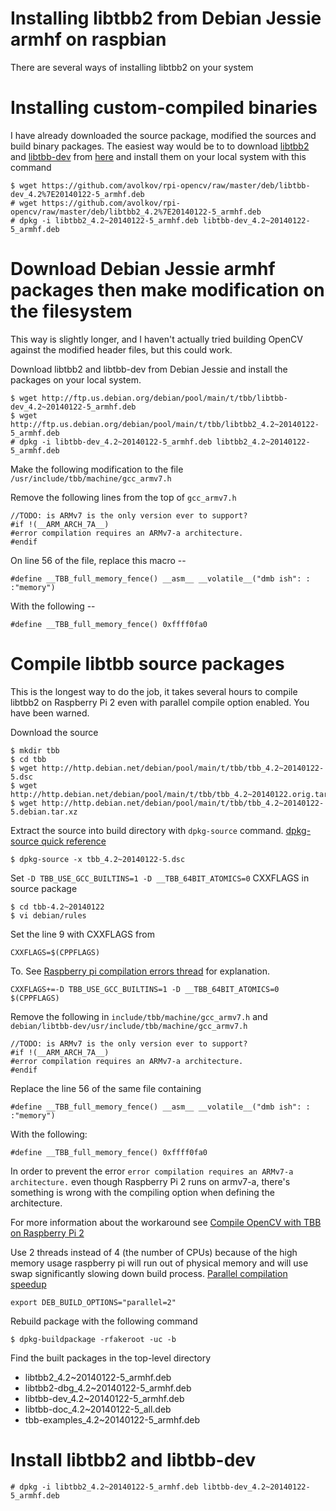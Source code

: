 Installing libtbb2 from Debian Jessie armhf on raspbian
======

There are several ways of installing libtbb2 on your system

# Installing custom-compiled binaries

I have already downloaded the source package, modified the sources and build binary packages.
The easiest way would be to to download [libtbb2](https://github.com/avolkov/rpi-opencv/raw/master/deb/libtbb-dev_4.2%7E20140122-5_armhf.deb) and [libtbb-dev](https://github.com/avolkov/rpi-opencv/raw/master/deb/libtbb2_4.2%7E20140122-5_armhf.deb) from [here](https://github.com/avolkov/rpi-opencv/tree/master/deb) and install them on your local system with this command

    $ wget https://github.com/avolkov/rpi-opencv/raw/master/deb/libtbb-dev_4.2%7E20140122-5_armhf.deb
    # wget https://github.com/avolkov/rpi-opencv/raw/master/deb/libtbb2_4.2%7E20140122-5_armhf.deb
    # dpkg -i libtbb2_4.2~20140122-5_armhf.deb libtbb-dev_4.2~20140122-5_armhf.deb


# Download Debian Jessie armhf packages then make modification on the filesystem

This way is slightly longer, and I haven't actually tried building OpenCV against the modified header files, but this could work.


Download libtbb2 and libtbb-dev from Debian Jessie and install the packages on your local system.


    $ wget http://ftp.us.debian.org/debian/pool/main/t/tbb/libtbb-dev_4.2~20140122-5_armhf.deb
    $ wget http://ftp.us.debian.org/debian/pool/main/t/tbb/libtbb2_4.2~20140122-5_armhf.deb
    # dpkg -i libtbb-dev_4.2~20140122-5_armhf.deb libtbb2_4.2~20140122-5_armhf.deb


Make the following modification to the file `/usr/include/tbb/machine/gcc_armv7.h`

Remove the following lines from the top of `gcc_armv7.h`

    //TODO: is ARMv7 is the only version ever to support?
    #if !(__ARM_ARCH_7A__)
    #error compilation requires an ARMv7-a architecture.
    #endif


On line 56 of the file, replace this macro --

    #define __TBB_full_memory_fence() __asm__ __volatile__("dmb ish": : :"memory")

With the following --

    #define __TBB_full_memory_fence() 0xffff0fa0


# Compile libtbb source packages

This is the longest way to do the job, it takes several hours to compile libtbb2 on Raspberry Pi 2 even with parallel compile option enabled. You have been warned.

Download the source

    $ mkdir tbb
    $ cd tbb
    $ wget http://http.debian.net/debian/pool/main/t/tbb/tbb_4.2~20140122-5.dsc
    $ wget http://http.debian.net/debian/pool/main/t/tbb/tbb_4.2~20140122.orig.tar.gz
    $ wget http://http.debian.net/debian/pool/main/t/tbb/tbb_4.2~20140122-5.debian.tar.xz


Extract the source into build directory with `dpkg-source` command. [dpkg-source quick reference](http://ftp.debian.org/debian/doc/source-unpack.txt)

    $ dpkg-source -x tbb_4.2~20140122-5.dsc

Set `-D TBB_USE_GCC_BUILTINS=1 -D __TBB_64BIT_ATOMICS=0` CXXFLAGS in source package

    $ cd tbb-4.2~20140122
    $ vi debian/rules


Set the line 9 with CXXFLAGS from

    CXXFLAGS=$(CPPFLAGS)

To. See [Raspberry pi compilation errors thread](https://software.intel.com/en-us/forums/intel-threading-building-blocks/topic/500680) for explanation.

    CXXFLAGS+=-D TBB_USE_GCC_BUILTINS=1 -D __TBB_64BIT_ATOMICS=0 $(CPPFLAGS)


Remove the following in `include/tbb/machine/gcc_armv7.h` and `debian/libtbb-dev/usr/include/tbb/machine/gcc_armv7.h`


    //TODO: is ARMv7 is the only version ever to support?
    #if !(__ARM_ARCH_7A__)
    #error compilation requires an ARMv7-a architecture.
    #endif


Replace the line 56 of the same file containing

    #define __TBB_full_memory_fence() __asm__ __volatile__("dmb ish": : :"memory")

With the following:

    #define __TBB_full_memory_fence() 0xffff0fa0

In order to prevent the error `error compilation requires an ARMv7-a architecture.` even though Raspberry Pi 2 runs on armv7-a, there's something is wrong with the compiling option when defining the architecture.

For more information about the workaround see [Compile OpenCV with TBB on Raspberry Pi 2](http://stackoverflow.com/questions/30131032/compile-opencv-with-tbb-on-raspberry-pi-2)


Use 2 threads instead of 4 (the number of CPUs) because of the high memory usage raspberry pi will run out of physical memory and will use swap significantly slowing down build process.
[Parallel compilation speedup](http://askubuntu.com/a/353869/373573)

    export DEB_BUILD_OPTIONS="parallel=2"


Rebuild package with the following command

    $ dpkg-buildpackage -rfakeroot -uc -b


Find the built packages in the top-level directory

* libtbb2_4.2~20140122-5_armhf.deb
* libtbb2-dbg_4.2~20140122-5_armhf.deb
* libtbb-dev_4.2~20140122-5_armhf.deb
* libtbb-doc_4.2~20140122-5_all.deb
* tbb-examples_4.2~20140122-5_armhf.deb


# Install libtbb2 and libtbb-dev

    # dpkg -i libtbb2_4.2~20140122-5_armhf.deb libtbb-dev_4.2~20140122-5_armhf.deb
